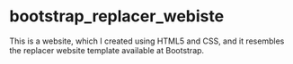 # bootstrap_replacer_webiste
This is a website, which I created using HTML5 and CSS, and it resembles the replacer website template available at Bootstrap.
